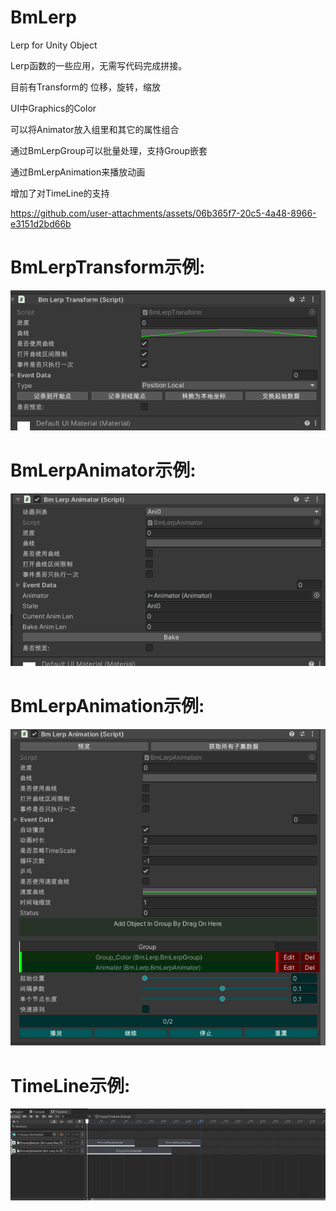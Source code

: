# BmLerp

Lerp for Unity Object

Lerp函数的一些应用，无需写代码完成拼接。

目前有Transform的 位移，旋转，缩放

UI中Graphics的Color

可以将Animator放入组里和其它的属性组合

通过BmLerpGroup可以批量处理，支持Group嵌套

通过BmLerpAnimation来播放动画

增加了对TimeLine的支持

https://github.com/user-attachments/assets/06b365f7-20c5-4a48-8966-e3151d2bd66b

# BmLerpTransform示例:

![Image text](https://github.com/corle-bell/BmLerp/blob/main/Screenshoot/transform.png)

# BmLerpAnimator示例:

![Image text](https://github.com/corle-bell/BmLerp/blob/main/Screenshoot/animator.png)

# BmLerpAnimation示例:

![Image text](https://github.com/corle-bell/BmLerp/blob/main/Screenshoot/QQ%E6%88%AA%E5%9B%BE20210617223442.png)

# TimeLine示例:

![Image text](https://github.com/corle-bell/BmLerp/blob/main/Screenshoot/TimeLine.png)
